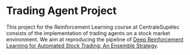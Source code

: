 # Trading Agent Project

This project for the Reinforcement Learning course at CentraleSupélec consists of the implementation
of trading agents on a stock market environment. We aim at reproducing the pipeline of [Deep Reinforcement Learning for Automated
Stock Trading: An Ensemble Strategy](<https://papers.ssrn.com/sol3/papers.cfm?abstract_id=3690996>).
